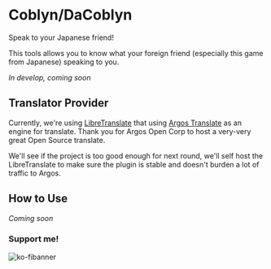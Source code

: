 # Coblyn/DaCoblyn
Speak to your Japanese friend!

This tools allows you to know what your foreign friend (especially this game from Japanese) speaking to you.

*In develop, coming soon*

## Translator Provider
Currently, we're using [LibreTranslate](https://github.com/LibreTranslate/LibreTranslate) that using [Argos Translate](https://github.com/argosopentech/argos-translate) as an engine for translate. Thank you for Argos Open Corp to host a very-very great Open Source translate.

We'll see if the project is too good enough for next round, we'll self host the LibreTranslate to make sure the plugin is stable and doesn't burden a lot of traffic to Argos.

## How to Use
*Coming soon*

### Support me!
![ko-fibanner](https://uploads-ssl.webflow.com/5c14e387dab576fe667689cf/61e11d5cf697cee7ca5b65d9_Button-p-800.png)